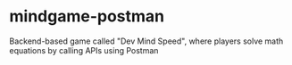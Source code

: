 # mindgame-postman
Backend-based game called "Dev Mind Speed", where players solve math equations by calling APIs using Postman 

